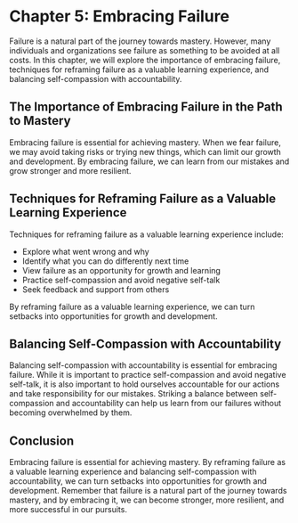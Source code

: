 Chapter 5: Embracing Failure
============================

Failure is a natural part of the journey towards mastery. However, many individuals and organizations see failure as something to be avoided at all costs. In this chapter, we will explore the importance of embracing failure, techniques for reframing failure as a valuable learning experience, and balancing self-compassion with accountability.

The Importance of Embracing Failure in the Path to Mastery
----------------------------------------------------------

Embracing failure is essential for achieving mastery. When we fear failure, we may avoid taking risks or trying new things, which can limit our growth and development. By embracing failure, we can learn from our mistakes and grow stronger and more resilient.

Techniques for Reframing Failure as a Valuable Learning Experience
------------------------------------------------------------------

Techniques for reframing failure as a valuable learning experience include:

* Explore what went wrong and why
* Identify what you can do differently next time
* View failure as an opportunity for growth and learning
* Practice self-compassion and avoid negative self-talk
* Seek feedback and support from others

By reframing failure as a valuable learning experience, we can turn setbacks into opportunities for growth and development.

Balancing Self-Compassion with Accountability
---------------------------------------------

Balancing self-compassion with accountability is essential for embracing failure. While it is important to practice self-compassion and avoid negative self-talk, it is also important to hold ourselves accountable for our actions and take responsibility for our mistakes. Striking a balance between self-compassion and accountability can help us learn from our failures without becoming overwhelmed by them.

Conclusion
----------

Embracing failure is essential for achieving mastery. By reframing failure as a valuable learning experience and balancing self-compassion with accountability, we can turn setbacks into opportunities for growth and development. Remember that failure is a natural part of the journey towards mastery, and by embracing it, we can become stronger, more resilient, and more successful in our pursuits.
